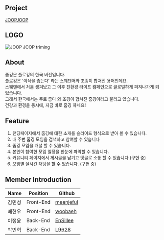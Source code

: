 ## Project
[JOOPJOOP](https://www.joopjoop.site)

## LOGO
![JOOP JOOP triming](https://user-images.githubusercontent.com/96028495/171679334-d5fdcc16-b7c4-4333-b12a-950a6ee4788d.png)

## About
줍깅은 플로깅의 한국 버전입니다. <br>
플로깅은 '이삭을 줍는다' 라는 스웨덴어와 조깅이 합쳐진 용어인데요. <br>
스웨덴에서  처음 생겨났고 그 이후 친환경 라이프 캠페인으로 글로벌하게 퍼져나가게 되었습니다. <br>
그래서 한국에서는 주로 줍다 와 조깅이 합쳐진  줍깅이라고 불리고 있습니다. <br>
건강과 환경을 동시에, 지금 바로 줍깅 하세요!

## Feature
  1. 랜딩페이지에서 줍깅에 대한 소개를 슬라이드 형식으로 받아 볼 수 있습니다.
  2. 내 주변 줍깅 모임을 검색하고 참여할 수 있습니다
  3. 줍깅 모임을 개설 할 수 있습니다.
  4. 본인이 참여한 모임 일정을 한눈에 파악할 수 있습니다.
  5. 커뮤니티 페이지에서 게시글을 남기고 댓글로 소통 할 수 있습니다.(구현 중)
  6. 모임별 실시간 채팅을 할 수 있습니다. (구현 중)

## Member Introduction

| Name   | Position  | Github                                    |
| ------ | --------- | ----------------------------------------- |
| 김민성 | Front-End | [meanjeful](https://github.com/meanjeful) |
| 배현우 | Front-End | [woobaeh](https://github.com/woobaeh)     |
| 이정윤 | Back-End  | [EnSillee](https://github.com/ensillee)       |
| 박민혁 | Back-End  | [L9628](https://github.com/L9628)         |
